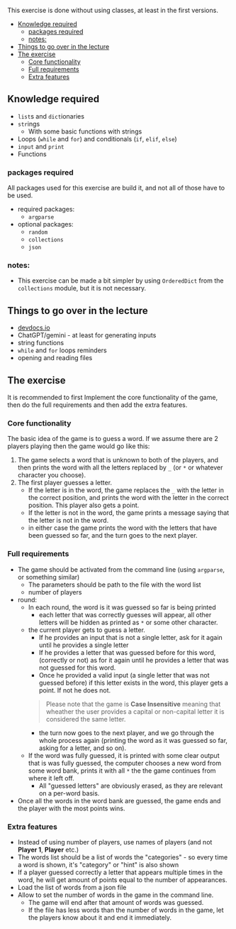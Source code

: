 
This exercise is done without using classes, at least in the first versions.


- [Knowledge required](#knowledge-required)
  - [packages required](#packages-required)
  - [notes:](#notes)
- [Things to go over in the lecture](#things-to-go-over-in-the-lecture)
- [The exercise](#the-exercise)
  - [Core functionality](#core-functionality)
  - [Full requirements](#full-requirements)
  - [Extra features](#extra-features)


## Knowledge required
- `list`s and `dict`ionaries
- `str`ings
  - With some basic functions with strings
- Loops (`while` and `for`) and conditionals (`if`, `elif`, `else`)
- `input` and `print`
- Functions

### packages required
All packages used for this exercise are build it, and not all of those have to be used.

- required packages:
  - `argparse`
- optional packages:
  - `random`
  - `collections`
  - `json`

### notes:
- This exercise can be made a bit simpler by using `OrderedDict` from the `collections` module, but it is not necessary.


## Things to go over in the lecture
- [devdocs.io](https://devdocs.io/)
- ChatGPT/gemini - at least for generating inputs
- string functions
- `while` and `for` loops reminders
- opening and reading files

## The exercise

It is recommended to first Implement the core functionality of the game, then do the full requirements and then add the extra features.

### Core functionality
The basic idea of the game is to guess a word. If we assume there are 2 players playing then the game would go like this:

1. The game selects a word that is unknown to both of the players, and then prints the word with all the letters replaced by `_` (or `*` or whatever character you choose).
2. The first player guesses a letter.
    - If the letter is in the word, the game replaces the `_` with the letter in the correct position, and prints the word with the letter in the correct position. This player also gets a point.
    - If the letter is not in the word, the game prints a message saying that the letter is not in the word.
    - in either case the game prints the word with the letters that have been guessed so far, and the turn goes to the next player.


### Full requirements

- The game should be activated from the command line (using `argparse`, or something similar)
  - The parameters should be path to the file with the word list
  - number of players
- round:
  - In each round, the word is it was guessed so far is being printed 
    - each letter that was correctly guesses will appear, all other letters will be hidden as printed as `*` or some other character.
  - the current player gets to guess a letter.
    - If he provides an input that is not a single letter, ask for it again until he provides a single letter
    - If he provides a letter that was guessed before for this word, (correctly or not) as for it again until he provides a letter that was not guessed for this word.
    - Once he provided a valid input (a single letter that was not guessed before) if this letter exists in the word, this player gets a point. If not he does not.
    > Please note that the game is **Case Insensitive** meaning that wheather the user provides a capital or non-capital letter it is considered the same letter.
    - the turn now goes to the next player, and we go through the whole process again (printing the word as it was guessed so far, asking for a letter, and so on).
  - If the word was fully guessed, it is printed with some clear output that is was fully guessed, the computer chooses a new word from some word bank, prints it with all `*` the the game continues from where it left off.
    - All "guessed letters" are obviously erased, as they are relevant on a per-word basis.
- Once all the words in the word bank are guessed, the game ends and the player with the most points wins.


### Extra features
- Instead of using number of players, use names of players (and not **Player 1**, **Player** etc.)
- The words list should be a list of words the "categories" - so every time a word is shown, it's "category" or "hint" is also shown
- If a player guessed correctly a letter that appears multiple times in the word, he will get amount of points equal to the number of appearances.
- Load the list of words from a json file
- Allow to set the number of words in the game in the command line.
  - The game will end after that amount of words was guessed.
  - If the file has less words than the number of words in the game, let the players know about it and end it immediately.